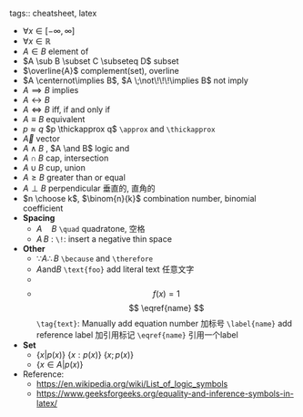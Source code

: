 tags:: cheatsheet, latex

- $\forall x \in [-\infty,\infty]$
- $\forall x \in \mathbb{R}$
- $A \in B$ element of
- $A \sub B \subset C \subseteq D$ subset
- $\overline{A}$ complement(set), overline
- $A \centernot\implies B$, $A \;\not\!\!\!\implies B$ not imply
- $A \implies B$ implies
- $A \leftrightarrow B$
- $A \iff B$ iff, if and only if
- $A \equiv B$ equivalent
- $p \approx q$ $p \thickapprox q$ `\approx` and `\thickapprox`
- $\vec{A}$ vector
- $A \land B$ , $A \and B$ logic and
- $A \cap B$ cap, intersection
- $A \cup B$ cup, union
- $A \ge B$ greater than or equal
- $A \perp B$ perpendicular 垂直的, 直角的
- $n \choose k$, $\binom{n}{k}$  combination number,  binomial coefficient
- **Spacing**
	- $A \quad B$ `\quad` quadratone, 空格
	- $A \!\! B$ : `\!`: insert a negative thin space
- **Other**
	- $\because A \therefore B$ `\because` and `\therefore`
	- $A \text{and} B$ `\text{foo}` add literal text 任意文字
	-
	- $$f(x) = 1 \tag{2.34} \label{foo}$$
	  $$ \eqref{name} $$
	  `\tag{text}`: Manually add equation number 加标号
	  `\label{name}` add reference label 加引用标记
	  `\eqref{name}` 引用一个label
- **Set**
	- $\{x | p(x)\}$ $\{x : p(x)\}$ $\{x ; p(x)\}$
	- $\{x \in A | p(x) \}$
- Reference:
	- https://en.wikipedia.org/wiki/List_of_logic_symbols
	- https://www.geeksforgeeks.org/equality-and-inference-symbols-in-latex/

